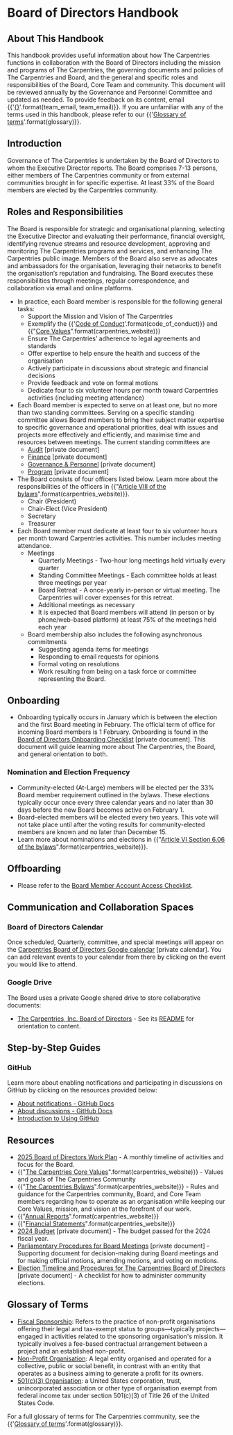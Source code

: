 # Board of Directors Handbook

## About This Handbook

This handbook provides useful information about how The Carpentries functions in collaboration with the  Board of Directors including the mission and programs of The Carpentries, the governing documents and policies of The Carpentries and Board, and the general and specific roles and responsibilities of the Board, Core Team and community. This document will be reviewed annually by the Governance and Personnel Committee and updated as needed. To provide feedback on its content, email
{{'[{}](mailto:{})'.format(team_email, team_email)}}.   If you are unfamiliar with any of the terms used in this handbook, please refer to our {{'[Glossary of terms]({})'.format(glossary)}}.


## Introduction

Governance of The Carpentries is undertaken by the Board of Directors to whom the Executive Director reports. The Board comprises 7-13 persons, either members of The Carpentries community or from external communities brought in for specific expertise. At least 33% of the Board members are elected by the Carpentries community.

## Roles and Responsibilities

The Board is responsible for strategic and organisational planning, selecting the Executive Director and evaluating their performance, financial oversight, identifying revenue streams and resource development, approving and monitoring The Carpentries programs and services, and enhancing The Carpentries public image. Members of the Board also serve as advocates and ambassadors for the organisation, leveraging their networks to benefit the organisation’s reputation and fundraising. The Board executes these responsibilities through meetings, regular correspondence, and collaboration via email and online platforms.

* In practice, each Board member is responsible for the following general tasks:  
  * Support the Mission and Vision of The Carpentries  
  * Exemplify the {{'[Code of Conduct]({})'.format(code_of_conduct)}} and {{"[Core Values]({}/about-us/#our-values)".format(carpentries_website)}}
  * Ensure The Carpentries’ adherence to legal agreements and standards  
  * Offer expertise to help ensure the health and success of the organisation  
  * Actively participate in discussions about strategic and financial decisions  
  * Provide feedback and vote on formal motions   
  * Dedicate four to six volunteer hours per month toward Carpentries activities (including meeting attendance)  
* Each Board member is expected to serve on at least one, but no more than two standing committees. Serving on a specific standing committee allows Board members to bring their subject matter expertise to specific governance and operational priorities, deal with issues and projects more effectively and efficiently, and maximise time and resources between meetings. The current standing committees are  
  * [Audit](https://docs.google.com/document/d/1ybrzsxpybIVCdupw81I_Hs6VGSHXgtthDLixsXJYenc/edit?usp=drive_link) [private document]  
  * [Finance](https://docs.google.com/document/d/1zbqrhVlPTkLhGHLLJdyv5tAqSPQ2IMY2JfYwOCC1dfg/edit?usp=drive_link)  [private document] 
  * [Governance & Personnel](https://docs.google.com/document/d/1sH6HXDO0Ffast9rJmic2rxRlbqvPNZkBBUMn0uE780E/edit?usp=drive_link)  [private document] 
  * [Program](https://docs.google.com/document/d/1JAzBMjJ3TvIPPruQMYyvaRgrTbcTJXF0xagZr1xXfGA/edit?usp=drive_link)  [private document] 
* The Board consists of four officers listed below. Learn more about the responsibilities of the officers in {{"[Article VIII of the bylaws]({}/about-us/governance/#carpentries-bylaws-and-policies)".format(carpentries_website)}}.
  * Chair (President)   
  * Chair-Elect (Vice President)  
  * Secretary  
  * Treasurer  
* Each Board member must dedicate at least four to six volunteer hours per month toward Carpentries activities. This number includes meeting attendance.  
  * Meetings  
    * Quarterly Meetings \- Two-hour long meetings held virtually every quarter  
    * Standing Committee Meetings \- Each committee holds at least three meetings per year  
    * Board Retreat \- A once-yearly in-person or virtual meeting. The Carpentries will cover expenses for this retreat.  
    * Additional meetings as necessary  
    * It is expected that Board members will attend (in person or by phone/web-based platform) at least 75% of the meetings held each year  
  * Board membership also includes the following asynchronous commitments  
    * Suggesting agenda items for meetings  
    * Responding to email requests for opinions  
    * Formal voting on resolutions   
    * Work resulting from being on a task force or committee representing the Board.

## Onboarding

* Onboarding typically occurs in January which is between the election and the first Board meeting in February. The official term of office for incoming Board members is 1 February. Onboarding is found in the [Board of Directors Onboarding Checklist](https://docs.google.com/document/d/1SosQK9hyYvYDBtGy5heLKXiAfhwGybHF8mH9P8CFhZI/edit) [private document]. This document will guide learning more about The Carpentries, the Board, and general orientation to both.

### Nomination and Election Frequency

* Community-elected (At-Large) members will be elected per the 33% Board member requirement outlined in the bylaws. These elections typically occur once every three calendar years and no later than 30 days before the new Board becomes active on February 1.  
* Board-elected members will be elected every two years. This vote will not take place until after the voting results for community-elected members are known and no later than December 15.  
* Learn more about nominations and elections in {{"[Article VI Section 6.06 of the bylaws]({}/about-us/governance/#carpentries-bylaws-and-policies)".format(carpentries_website)}}.

## Offboarding

* Please refer to the [Board Member Account Access Checklist](https://docs.google.com/document/d/1ZE6mW1Sv-IGSyZxjHBv_3VqWs-n4bjy1X6Y9Si84cJk/edit#heading=h.gmdhm3dzqkqz).

## Communication and Collaboration Spaces

### Board of Directors Calendar

Once scheduled, Quarterly, committee, and special meetings will appear on the [Carpentries Board of Directors Google calendar](https://calendar.google.com/calendar/u/0?cid=cTdqMWZ0ZGxkb2FhcHNvMm9uNDRxcmRucHNAZ3JvdXAuY2FsZW5kYXIuZ29vZ2xlLmNvbQ) [private calendar]. You can add relevant events to your calendar from there by clicking on the event you would like to attend.

### Google Drive

The Board uses a private Google shared drive to store collaborative documents:

* [The Carpentries, Inc. Board of Directors](https://drive.google.com/drive/folders/0AElzed8dqYAlUk9PVA) \- See its [README](https://docs.google.com/document/d/1g8ZQwbu6OD7KFgqhnnan3fnIKPe_txMM/edit) for orientation to content.

## Step-by-Step Guides

### GitHub

Learn more about enabling notifications and participating in discussions on GitHub by clicking on the resources provided below:

* [About notifications \- GitHub Docs](https://docs.github.com/en/account-and-profile/managing-subscriptions-and-notifications-on-github/setting-up-notifications/about-notifications)  
* [About discussions \- GitHub Docs](https://docs.github.com/en/discussions/collaborating-with-your-community-using-discussions/about-discussions)  
* [Introduction to Using GitHub](https://rainsworth.github.io/intro-to-github/)


## Resources

* [2025 Board of Directors Work Plan](https://docs.google.com/document/d/1uRYgwFJNB050XZ6TMEh_YpphgqgXSVN5Vx_ml08G2J4/edit?tab=t.0) \- A monthly timeline of activities and focus for the Board.   
* {{"[The Carpentries Core Values]({}/about-us/#our-values)".format(carpentries_website)}} \- Values and goals of The Carpentries Community  
* {{"[The Carpentries Bylaws]({}/about-us/governance/#carpentries-bylaws-and-policies)".format(carpentries_website)}} \- Rules and guidance for the Carpentries community, Board, and Core Team members regarding how to operate as an organisation while keeping our Core Values, mission, and vision at the forefront of our work.   
* {{"[Annual Reports]({}/about-us/impact/#annual-reports)".format(carpentries_website)}}  
* {{"[Financial Statements]({}/about-us/financials/)".format(carpentries_website)}}
* [2024 Budget](https://docs.google.com/spreadsheets/d/1t2iPylgzUf8d1Y5k19M-Vjwk_3JgXE86/edit#gid=1870417438) [private document] - The budget passed for the 2024 fiscal year.  
* [Parliamentary Procedures for Board Meetings](https://docs.google.com/document/d/1kiKg7dAE9lz30JGMlClrS5oxEeXlvkBrPd3ukeI13Ho/edit#heading=h.3gfqlv3v1whv) [private document] - Supporting document for decision-making during Board meetings and for making official motions, amending motions, and voting on motions.  
* [Election Timeline and Procedures for The Carpentries Board of Directors](https://docs.google.com/document/d/17Twk9LIPwUfdXOnal0A-ScdRfL4NhFT0UPQiP7tZnAI/edit#heading=h.97mnd6s3j6dc) [private document] - A checklist for how to administer community elections.

## Glossary of Terms

* [Fiscal Sponsorship](https://en.wikipedia.org/wiki/Fiscal_sponsorship): Refers to the practice of non-profit organisations offering their legal and tax-exempt status to groups—typically projects—engaged in activities related to the sponsoring organisation's mission. It typically involves a fee-based contractual arrangement between a project and an established non-profit.  
* [Non-Profit Organisation](https://en.wikipedia.org/wiki/Nonprofit_organization): A legal entity organised and operated for a collective, public or social benefit, in contrast with an entity that operates as a business aiming to generate a profit for its owners.  
* [501(c)(3) Organisation](https://en.wikipedia.org/wiki/501\(c\)\(3\)_organization): a United States corporation, trust, unincorporated association or other type of organisation exempt from federal income tax under section 501(c)(3) of Title 26 of the United States Code.

For a full glossary of terms for The Carpentries community, see the {{'[Glossary of terms]({})'.format(glossary)}}.

